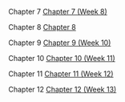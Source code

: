 Chapter 7 [Chapter 7 (Week 8)](https://play.kahoot.it/v2/?quizId=ebc65581-63db-495e-8916-7e7bd41d4d81&hostId=0ff9ea4e-5e33-4474-9c67-8401dcb845b8)

Chapter 8 [Chapter 8](https://play.kahoot.it/v2/*?quizId=0f180259-fe0c-4707-a77e-94d3a221a331)

Chapter 9 [Chapter 9 (Week 10)](https://play.kahoot.it/v2/?quizId=903cf93c-dd5d-4121-bd28-88d7d3f49552&hostId=0ff9ea4e-5e33-4474-9c67-8401dcb845b8)

Chapter 10 [Chapter 10 (Week 11)](https://create.kahoot.it/details/46881790-83f8-469f-979e-6cf7153efc3f)

Chapter 11 [Chapter 11 (Week 12)](https://play.kahoot.it/v2/?quizId=9eda3fb7-da8f-4927-8714-8df4790d3075&hostId=0ff9ea4e-5e33-4474-9c67-8401dcb845b8)

Chapter 12 [Chapter 12 (Week 13)](https://play.kahoot.it/v2/?quizId=e80c88d7-61c0-43c9-811f-8e81bcd49caf&hostId=0ff9ea4e-5e33-4474-9c67-8401dcb845b8)
